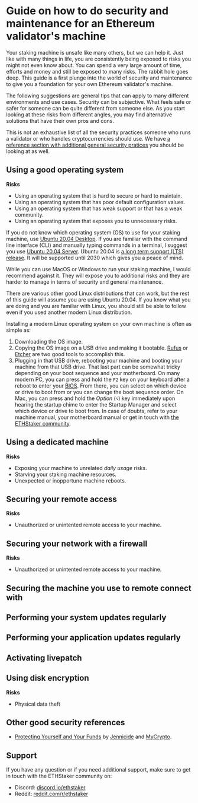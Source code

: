 # Guide on how to do security and maintenance for an Ethereum validator's machine

Your staking machine is unsafe like many others, but we can help it. Just like with many things in life, you are consistently being exposed to risks you might not even know about. You can spend a very large amount of time, efforts and money and still be exposed to many risks. The rabbit hole goes deep. This guide is a first plunge into the world of security and maintenance to give you a foundation for your own Ethereum validator's machine.

The following suggestions are general tips that can apply to many different environments and use cases. Security can be subjective. What feels safe or safer for someone can be quite different from someone else. As you start looking at these risks from different angles, you may find alternative solutions that have their own pros and cons.

This is not an exhaustive list of all the security practices someone who runs a validator or who handles cryptocurrencies should use. We have [a reference section with additional general security pratices](#other-good-security-references) you should be looking at as well.

## Using a good operating system

**Risks**

* Using an operating system that is hard to secure or hard to maintain.
* Using an operating system that has poor default configuration values.
* Using an operating system that has weak support or that has a weak community.
* Using an operating system that exposes you to unnecessary risks.

If you do not know which operating system (OS) to use for your staking machine, use [Ubuntu 20.04 Desktop](https://ubuntu.com/download/desktop). If you are familiar with the command line interface (CLI) and manually typing commands in a terminal, I suggest you use [Ubuntu 20.04 Server](https://ubuntu.com/download/server). Ubuntu 20.04 is [a long term support (LTS) release](https://ubuntu.com/blog/what-is-an-ubuntu-lts-release). It will be supported until 2030 which gives you a peace of mind.

While you can use MacOS or Windows to run your staking machine, I would recommend against it. They will expose you to additional risks and they are harder to manage in terms of security and general maintenance.

There are various other good Linux distributions that can work, but the rest of this guide will assume you are using Ubuntu 20.04. If you know what you are doing and you are familiar with Linux, you should still be able to follow even if you used another modern Linux distribution.

Installing a modern Linux operating system on your own machine is often as simple as:

1. Downloading the OS image.
2. Copying the OS image on a USB drive and making it bootable. [Rufus](https://rufus.ie/en/) or [Etcher](https://www.balena.io/etcher/) are two good tools to accomplish this.
3. Plugging in that USB drive, rebooting your machine and booting your machine from that USB drive. That last part can be somewhat tricky depending on your boot sequence and your motherboard. On many modern PC, you can press and hold the `F2` key on your keyboard after a reboot to enter your [BIOS](https://en.wikipedia.org/wiki/BIOS). From there, you can select on which device or drive to boot from or you can change the boot sequence order. On Mac, you can press and hold the *Option* (`⌥`) key immediately upon hearing the startup chime to enter the Startup Manager and select which device or drive to boot from. In case of doubts, refer to your machine manual, your motherboard manual or get in touch with [the ETHStaker community](#support).

## Using a dedicated machine

**Risks**

* Exposing your machine to unrelated *daily usage* risks.
* Starving your staking machine resources.
* Unexpected or inopportune machine reboots.

## Securing your remote access

**Risks**

* Unauthorized or unintented remote access to your machine.

## Securing your network with a firewall

**Risks**

* Unauthorized or unintented remote access to your machine.

## Securing the machine you use to remote connect with

## Performing your system updates regularly

## Performing your application updates regularly

## Activating livepatch

## Using disk encryption

**Risks**

* Physical data theft

## Other good security references

* [Protecting Yourself and Your Funds](https://support.mycrypto.com/staying-safe/protecting-yourself-and-your-funds) by [Jennicide](https://twitter.com/Jennicide) and [MyCrypto](https://mycrypto.com/).

## Support

If you have any question or if you need additional support, make sure to get in touch with the ETHStaker community on:

* Discord: [discord.io/ethstaker](https://discord.io/ethstaker)
* Reddit: [reddit.com/r/ethstaker](https://www.reddit.com/r/ethstaker/)